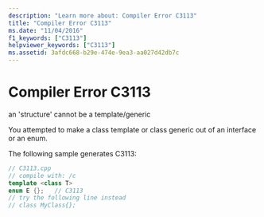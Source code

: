 ```yaml
---
description: "Learn more about: Compiler Error C3113"
title: "Compiler Error C3113"
ms.date: "11/04/2016"
f1_keywords: ["C3113"]
helpviewer_keywords: ["C3113"]
ms.assetid: 3afdc668-b29e-474e-9ea3-aa027d42db7c
---
```

# Compiler Error C3113

an 'structure' cannot be a template/generic

You attempted to make a class template or class generic out of an interface or an enum.

The following sample generates C3113:

```cpp
// C3113.cpp
// compile with: /c
template <class T>
enum E {};   // C3113
// try the following line instead
// class MyClass{};
```
